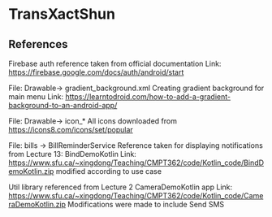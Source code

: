# TransXactShun

## References

Firebase auth reference taken from official documentation
Link: https://firebase.google.com/docs/auth/android/start

File: Drawable-> gradient_background.xml
Creating gradient background for main menu 
Link: https://learntodroid.com/how-to-add-a-gradient-background-to-an-android-app/

File: Drawable-> icon_*
All icons downloaded from https://icons8.com/icons/set/popular

File: bills -> BillReminderService
Reference taken for displaying notifications from Lecture 13: BindDemoKotlin
Link: https://www.sfu.ca/~xingdong/Teaching/CMPT362/code/Kotlin_code/BindDemoKotlin.zip
modified according to use case

Util library referenced from Lecture 2 CameraDemoKotlin app
Link: https://www.sfu.ca/~xingdong/Teaching/CMPT362/code/Kotlin_code/CameraDemoKotlin.zip
Modifications were made to include Send SMS